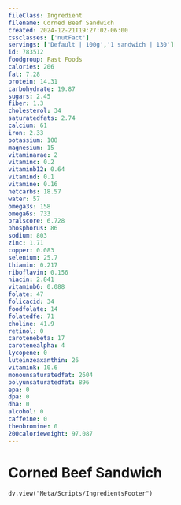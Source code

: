 ```yaml
---
fileClass: Ingredient
filename: Corned Beef Sandwich
created: 2024-12-21T19:27:02-06:00
cssclasses: ['nutFact']
servings: ['Default | 100g','1 sandwich | 130']
id: 783512
foodgroup: Fast Foods
calories: 206
fat: 7.28
protein: 14.31
carbohydrate: 19.87
sugars: 2.45
fiber: 1.3
cholesterol: 34
saturatedfats: 2.74
calcium: 61
iron: 2.33
potassium: 108
magnesium: 15
vitaminarae: 2
vitaminc: 0.2
vitaminb12: 0.64
vitamind: 0.1
vitamine: 0.16
netcarbs: 18.57
water: 57
omega3s: 158
omega6s: 733
pralscore: 6.728
phosphorus: 86
sodium: 803
zinc: 1.71
copper: 0.083
selenium: 25.7
thiamin: 0.217
riboflavin: 0.156
niacin: 2.841
vitaminb6: 0.088
folate: 47
folicacid: 34
foodfolate: 14
folatedfe: 71
choline: 41.9
retinol: 0
carotenebeta: 17
carotenealpha: 4
lycopene: 0
luteinzeaxanthin: 26
vitamink: 10.6
monounsaturatedfat: 2604
polyunsaturatedfat: 896
epa: 0
dpa: 0
dha: 0
alcohol: 0
caffeine: 0
theobromine: 0
200calorieweight: 97.087
---
```


# Corned Beef Sandwich

```dataviewjs
dv.view("Meta/Scripts/IngredientsFooter")
```